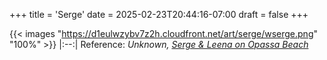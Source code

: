 +++
title = 'Serge'
date = 2025-02-23T20:44:16-07:00
draft = false 
+++

{{< images "https://d1eulwzybv7z2h.cloudfront.net/art/serge/wserge.png" "100%" >}}
|:--:| 
Reference: _Unknown, [Serge & Leena on Opassa Beach](https://d1eulwzybv7z2h.cloudfront.net/art/serge/sergeleena.png)_